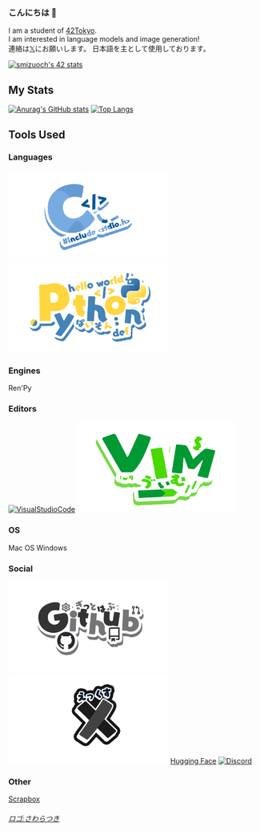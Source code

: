 ### こんにちは 👋

I am a student of [42Tokyo](https://42tokyo.jp/).  
I am interested in language models and image generation!  
連絡は[𝕏](https://twitter.com/ShotaroM8)にお願いします。
日本語を主として使用しております。

[![smizuoch's 42 stats](https://badge42.coday.fr/api/v2/clqlthx6l173001p4lm52sd1t/stats?cursusId=21&coalitionId=308)](https://profile.intra.42.fr/users/smizuoch)

## My Stats
[![Anurag's GitHub stats](https://github-readme-stats.vercel.app/api?username=smizuoch&show_icons=true&theme=merko&count_private=true)](https://github.com/anuraghazra/github-readme-stats)
[![Top Langs](https://github-readme-stats.vercel.app/api/top-langs/?username=smizuoch&layout=donut&theme=merko)](https://github.com/anuraghazra/github-readme-stats)

## Tools Used

### Languages
<a href="https://www.open-std.org/jtc1/sc22/wg14/"><img src="https://github.com/smizuoch/smizuoch/blob/main/images/C_all.png" alt="C" width="320" height="	180"></a>
<a href="https://www.python.org/"><img src="https://github.com/smizuoch/smizuoch/blob/main/images/Python.png" alt="Python" width="320" height="	180"></a>

### Engines
Ren'Py

### Editors
<a href="https://code.visualstudio.com/"><img src="https://github.com/SAWARATSUKI/ServiceLogos/blob/main/VisualStudioCode/VisualStudioCodeRound.png" alt="VisualStudioCode" width="320" height="	180"></a>
<a href="https://www.vim.org/"><img src="https://github.com/smizuoch/smizuoch/blob/main/images/VIMTRANS.png" alt="Vim" width="320" height="	180"></a>

### OS
Mac OS
Windows

### Social
<a href="https://github.com/smizuoch"><img src="https://github.com/smizuoch/smizuoch/blob/main/images/Github.png" alt="GitHub" width="320" height="	180"></a>
<a href="https://twitter.com/ShotaroM8"><img src="https://github.com/smizuoch/smizuoch/blob/main/images/X.png" alt="X" width="320" height="	180"></a>
[Hugging Face](https://huggingface.co/smizuoch)
<a href="https://discord.com/users/704998219020501043"><img src="https://github.com/SAWARATSUKI/ServiceLogos/blob/main/Discord/Discord.png" alt="Discord" width="320" height="	180"></a>

### Other
[Scrapbox](https://scrapbox.io/product)





###### [ロゴ:さわらつき](https://github.com/SAWARATSUKI/ServiceLogos)
